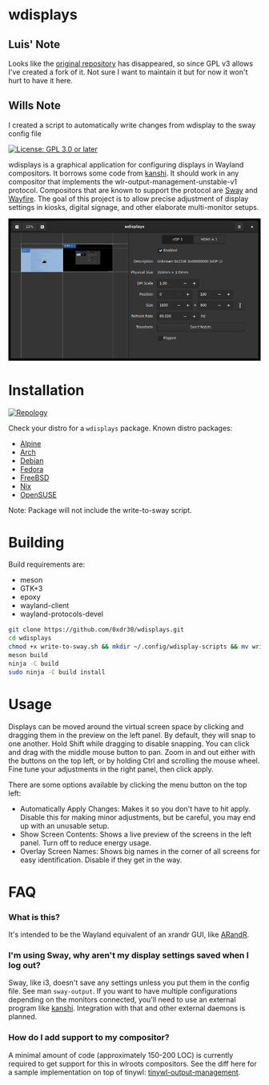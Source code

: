 # wdisplays

## Luis' Note

Looks like the [original repository](https://github.com/cyclopsian/wdisplays.git) has disappeared, so since GPL v3 allows I've created a fork of it. Not sure I want to maintain it but for now it won't hurt to have it here.

## Wills Note
I created a script to automatically write changes from wdisplay to the sway config file

[![License: GPL 3.0 or later][license-img]][license-spdx]

wdisplays is a graphical application for configuring displays in Wayland
compositors. It borrows some code from [kanshi]. It should work in any
compositor that implements the wlr-output-management-unstable-v1 protocol.
Compositors that are known to support the protocol are [Sway] and [Wayfire].
The goal of this project is to allow precise adjustment of display settings in
kiosks, digital signage, and other elaborate multi-monitor setups.

![Screenshot](wdisplays.png)

# Installation

[![Repology][repology-img]][repology-pkg]

Check your distro for a `wdisplays` package. Known distro packages:

- [Alpine](https://pkgs.alpinelinux.org/package/edge/testing/x86_64/wdisplays)
- [Arch](https://aur.archlinux.org/packages/wdisplays-git/)
- [Debian](https://packages.debian.org/sid/wdisplays)
- [Fedora](https://copr.fedorainfracloud.org/coprs/wef/wdisplays/)
- [FreeBSD](https://svnweb.freebsd.org/ports/head/x11/wdisplays/)
- [Nix](https://github.com/NixOS/nixpkgs/tree/master/pkgs/tools/graphics/wdisplays)
- [OpenSUSE](https://build.opensuse.org/package/show/home%3AMWh3/wdisplays)

Note: Package will not include the write-to-sway script.
# Building

Build requirements are:

- meson
- GTK+3
- epoxy
- wayland-client
- wayland-protocols-devel

```sh
git clone https://github.com/0xdr30/wdisplays.git
cd wdisplays
chmod +x write-to-sway.sh && mkdir ~/.config/wdisplay-scripts && mv write-to-sway.sh ~/.config/wdisplay-scripts
meson build
ninja -C build
sudo ninja -C build install
```

# Usage

Displays can be moved around the virtual screen space by clicking and dragging
them in the preview on the left panel. By default, they will snap to one
another. Hold Shift while dragging to disable snapping. You can click and drag
with the middle mouse button to pan. Zoom in and out either with the buttons on
the top left, or by holding Ctrl and scrolling the mouse wheel. Fine tune your
adjustments in the right panel, then click apply.

There are some options available by clicking the menu button on the top left:

- Automatically Apply Changes: Makes it so you don't have to hit apply. Disable
  this for making minor adjustments, but be careful, you may end up with an
  unusable setup.
- Show Screen Contents: Shows a live preview of the screens in the left panel.
  Turn off to reduce energy usage.
- Overlay Screen Names: Shows big names in the corner of all screens for easy
  identification. Disable if they get in the way.

# FAQ

### What is this?

It's intended to be the Wayland equivalent of an xrandr GUI, like [ARandR].

### I'm using Sway, why aren't my display settings saved when I log out?

Sway, like i3, doesn't save any settings unless you put them in the config
file. See man `sway-output`. If you want to have multiple configurations
depending on the monitors connected, you'll need to use an external program
like [kanshi]. Integration with that and other external daemons is planned.

### How do I add support to my compositor?

A minimal amount of code (approximately 150-200 LOC) is currently required to
get support for this in wlroots compositors. See the diff here for a sample
implementation on top of tinywl: [tinywl-output-management].

[kanshi]: https://github.com/emersion/kanshi
[Sway]: https://swaywm.org
[Wayfire]: https://wayfire.org
[ARandR]: https://christian.amsuess.com/tools/arandr/
[tinywl-output-management]: https://git.sr.ht/~jf/tinywl-output-management/commit/87a45d89ae0e7975e2a59f84e960380dd2f5ac08

[license-img]:  https://img.shields.io/badge/License-GPL%203.0%20or%20later-blue.svg?logo=gnu
[license-spdx]: https://spdx.org/licenses/GPL-3.0-or-later.html
[repology-img]: https://repology.org/badge/tiny-repos/wdisplays.svg
[repology-pkg]: https://repology.org/project/wdisplays/versions
